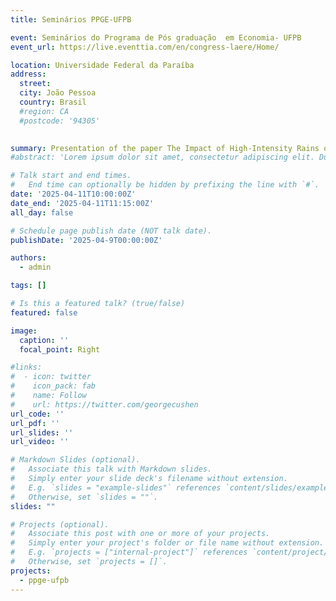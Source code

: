 ```yaml
---
title: Seminários PPGE-UFPB

event: Seminários do Programa de Pós graduação  em Economia- UFPB
event_url: https://live.eventtia.com/en/congress-laere/Home/

location: Universidade Federal da Paraíba
address:
  street: 
  city: João Pessoa
  country: Brasil
  #region: CA
  #postcode: '94305'
  

summary: Presentation of the paper The Impact of High-Intensity Rains on Neonatal Health
#abstract: 'Lorem ipsum dolor sit amet, consectetur adipiscing elit. Duis posuere tellusac convallis placerat. Proin tincidunt magna sed ex sollicitudin condimentum. Sed ac faucibus dolor, scelerisque sollicitudin nisi. Cras purus urna, suscipit quis sapien eu, pulvinar tempor diam.'

# Talk start and end times.
#   End time can optionally be hidden by prefixing the line with `#`.
date: '2025-04-11T10:00:00Z'
date_end: '2025-04-11T11:15:00Z'
all_day: false

# Schedule page publish date (NOT talk date).
publishDate: '2025-04-9T00:00:00Z'

authors:
  - admin

tags: []

# Is this a featured talk? (true/false)
featured: false

image:
  caption: ''
  focal_point: Right

#links:
#  - icon: twitter
#    icon_pack: fab
#    name: Follow
#    url: https://twitter.com/georgecushen
url_code: ''
url_pdf: ''
url_slides: ''
url_video: ''

# Markdown Slides (optional).
#   Associate this talk with Markdown slides.
#   Simply enter your slide deck's filename without extension.
#   E.g. `slides = "example-slides"` references `content/slides/example-slides.md`.
#   Otherwise, set `slides = ""`.
slides: ""

# Projects (optional).
#   Associate this post with one or more of your projects.
#   Simply enter your project's folder or file name without extension.
#   E.g. `projects = ["internal-project"]` references `content/project/deep-learning/index.md`.
#   Otherwise, set `projects = []`.
projects:
  - ppge-ufpb
---
```

